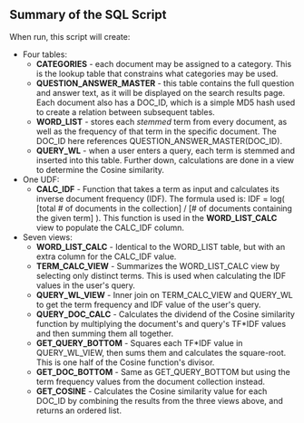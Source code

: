 ## Summary of the SQL Script
When run, this script will create:
* Four tables:
  * **CATEGORIES** - each document may be assigned to a category. This is the lookup table that constrains what categories may be used.
  * **QUESTION_ANSWER_MASTER** - this table contains the full question and answer text, as it will be displayed on the search results page. Each document also has a DOC_ID, which is a simple MD5 hash used to create a relation between subsequent tables.
  * **WORD_LIST** - stores each *stemmed* term from every document, as well as the frequency of that term in the specific document. The DOC_ID here references QUESTION_ANSWER_MASTER(DOC_ID).
  * **QUERY_WL** - when a user enters a query, each term is stemmed and inserted into this table. Further down, calculations are done in a view to determine the Cosine similarity.
* One UDF:
  * **CALC_IDF** - Function that takes a term as input and calculates its inverse document frequency (IDF). The formula used is: IDF = log( [total # of documents in the collection] / [# of documents containing the given term] ). This function is used in the **WORD_LIST_CALC** view to populate the CALC_IDF column.
* Seven views:
  * **WORD_LIST_CALC** - Identical to the WORD_LIST table, but with an extra column for the CALC_IDF value.
  * **TERM_CALC_VIEW** - Summarizes the WORD_LIST_CALC view by selecting only distinct terms. This is used when calculating the IDF values in the user's query.
  * **QUERY_WL_VIEW** - Inner join on TERM_CALC_VIEW and QUERY_WL to get the term frequency and IDF value of the user's query.
  * **QUERY_DOC_CALC** - Calculates the dividend of the Cosine similarity function by multiplying the document's and query's TF*IDF values and then summing them all together.
  * **GET_QUERY_BOTTOM** - Squares each TF*IDF value in QUERY_WL_VIEW, then sums them and calculates the square-root. This is one half of the Cosine function's divisor.
  * **GET_DOC_BOTTOM** - Same as GET_QUERY_BOTTOM but using the term frequency values from the document collection instead.
  * **GET_COSINE** - Calculates the Cosine similarity value for each DOC_ID by combining the results from the three views above, and returns an ordered list.